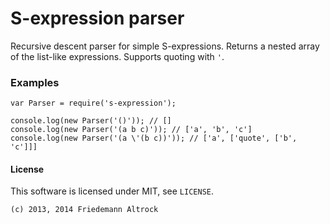 S-expression parser
===================

Recursive descent parser for simple S-expressions. Returns a nested
array of the list-like expressions. Supports quoting with `'`.

### Examples

    var Parser = require('s-expression');

    console.log(new Parser('()')); // []
    console.log(new Parser('(a b c)')); // ['a', 'b', 'c']
    console.log(new Parser('(a \'(b c))')); // ['a', ['quote', ['b', 'c']]]


#### License

This software is licensed under MIT, see `LICENSE`.

    (c) 2013, 2014 Friedemann Altrock 


    
